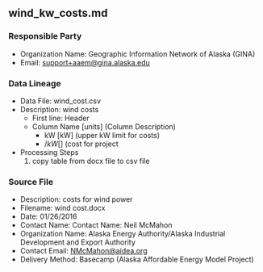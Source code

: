 ## wind_kw_costs.md

### Responsible Party
  * Organization Name: Geographic Information Network of Alaska (GINA)
  * Email: support+aaem@gina.alaska.edu

### Data Lineage
  * Data File: wind_cost.csv
  * Description: wind costs
    * First line: Header
    * Column Name [units] (Column Description)
      * kW [kW] (upper kW limit for costs)
      * $/kW [$] (cost for project
  * Processing Steps
    1. copy table from docx file to csv file

### Source File
  * Description: costs for wind power
  * Filename: wind cost.docx
  * Date: 01/26/2016
  * Contact Name: Contact Name: Neil McMahon
  * Organization Name: Alaska Energy Authority/Alaska Industrial Development and Export Authority
  * Contact Email: NMcMahon@aidea.org
  * Delivery Method: Basecamp (Alaska Affordable Energy Model Project)


